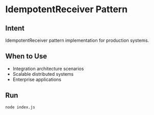 # IdempotentReceiver Pattern

## Intent
IdempotentReceiver pattern implementation for production systems.

## When to Use
- Integration architecture scenarios
- Scalable distributed systems
- Enterprise applications

## Run
```bash
node index.js
```
